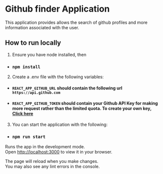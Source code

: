 # Github finder Application

This application provides allows the search of github profiles and more information associated with the user.

## How to run locally

1) Ensure you have node installed, then

-   ### `npm install`

2) Create a .env file with the following variables:

-   #### `REACT_APP_GITHUB_URL` should contain the following url `https://api.github.com`
    
-   #### `REACT_APP_GITHUB_TOKEN` should contain your Github API Key for making more request rather than the limited quota. To create your own key, [Click here](https://github.com/settings/tokens)

3) You can start the application with the following:

-   ### `npm run start`

Runs the app in the development mode.\
Open [http://localhost:3000](http://localhost:3000) to view it in your browser.

The page will reload when you make changes.\
You may also see any lint errors in the console.

